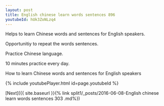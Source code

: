 ```yaml
---
layout: post
title: English chinese learn words sentences 896 
youtubeId: hUk3ZoNLzq4
---
```

 
 
Helps to learn Chinese words and sentences for English speakers.

Opportunitiy to repeat the words sentences. 

Practice Chinese language. 
 
10 minutes practice every day. 
 
How to learn Chinese words and sentences for English speakers 
 
{% include youtubePlayer.html id=page.youtubeId %}
 
 
[Next]({{ site.baseurl }}{% link  split1/_posts/2016-06-08-English chinese learn words sentences 303 .md%})
 
